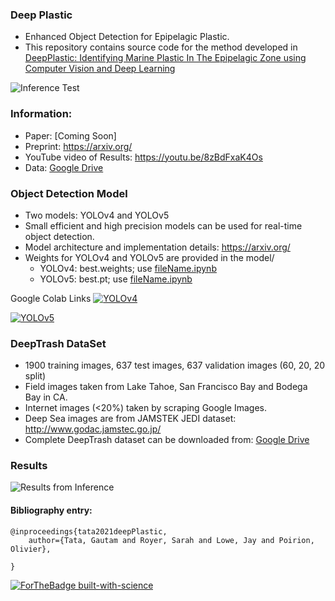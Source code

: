 
### Deep Plastic 
- Enhanced Object Detection for Epipelagic Plastic.
- This repository contains source code for the method developed in [DeepPlastic: Identifying Marine Plastic In The Epipelagic Zone using Computer Vision and Deep Learning](https://arxiv.org/)

![Inference Test](https://media.giphy.com/media/KCglrSW1FKhkNS6B5G/giphy.gif)

### Information:
- Paper: [Coming Soon]
- Preprint: https://arxiv.org/
- YouTube video of Results: https://youtu.be/8zBdFxaK4Os
- Data: [Google Drive](https://drive.google.com/drive/folders/1fsS_u2QpbRGynYkP6-D6cfvq8r0hpjXI?usp=sharing)


### Object Detection Model
- Two models: YOLOv4 and YOLOv5 
- Small efficient and high precision models can be used for real-time object detection.
- Model architecture and implementation details: https://arxiv.org/
- Weights for YOLOv4 and YOLOv5 are provided in the model/
	- YOLOv4: best.weights; use [fileName.ipynb](fileName.ipynb)
	- YOLOv5: best.pt; use [fileName.ipynb](fileName.ipynb)

Google Colab Links
[![YOLOv4](https://colab.research.google.com/assets/colab-badge.svg)](https://colab.research.google.com/github/Naereen/badges) 

[![YOLOv5](https://colab.research.google.com/assets/colab-badge.svg)](https://colab.research.google.com/github/Naereen/badges) 

### DeepTrash DataSet
- 1900 training images, 637 test images, 637 validation images (60, 20, 20 split) 
- Field images taken from Lake Tahoe, San Francisco Bay and Bodega Bay in CA.
- Internet images (<20%) taken by scraping Google Images.
- Deep Sea images are from JAMSTEK JEDI dataset: http://www.godac.jamstec.go.jp/
- Complete DeepTrash dataset can be downloaded from: [Google Drive](https://drive.google.com/drive/folders/1fsS_u2QpbRGynYkP6-D6cfvq8r0hpjXI?usp=sharing)


### Results
![Results from Inference](https://github.com/gautamtata/DeepPlastic/blob/master/results.png)


#### Bibliography entry:
	
	@inproceedings{tata2021deepPlastic,
	    author={Tata, Gautam and Royer, Sarah and Lowe, Jay and Poirion, Olivier},
	   
	}

[![ForTheBadge built-with-science](http://ForTheBadge.com/images/badges/built-with-science.svg)](https://GitHub.com/Naereen/)

